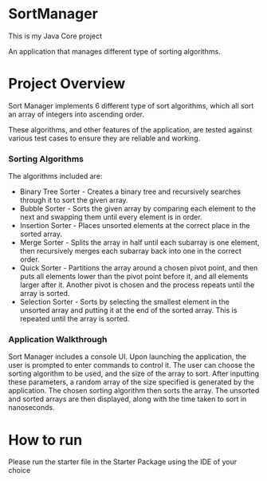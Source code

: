 # SortManager
This is my Java Core project

An application that manages different type of sorting algorithms.

# Project Overview
Sort Manager implements 6 different type of sort algorithms, which all sort an array of integers into ascending order.

These algorithms, and other features of the application, are tested against various test cases to ensure they are reliable and working.

### Sorting Algorithms
The algorithms included are:
* Binary Tree Sorter  - Creates a binary tree and recursively searches through it to sort the given array.
* Bubble Sorter       - Sorts the given array by comparing each element to the next and swapping them until every element is in order.
* Insertion Sorter    - Places unsorted elements at the correct place in the sorted array.
* Merge Sorter        - Splits the array in half until each subarray is one element, then recursively merges each subarray back into one in the correct order.
* Quick Sorter        - Partitions the array around a chosen pivot point, and then puts all elements lower than the pivot point before it, and all elements larger after it. Another 
                        pivot is chosen and the process repeats until the array is sorted.
* Selection Sorter    - Sorts by selecting the smallest element in the unsorted array and putting it at the end of the sorted array. This is repeated until the array is sorted.

### Application Walkthrough
Sort Manager includes a console UI. Upon launching the application, the user is prompted to enter commands to control it.
The user can choose the sorting algorithm to be used, and the size of the array to sort.
After inputting these parameters, a random array of the size specified is generated by the application.
The chosen sorting algorithm then sorts the array.
The unsorted and sorted arrays are then displayed, along with the time taken to sort in nanoseconds.

# How to run
Please run the starter file in the Starter Package using the IDE of your choice
